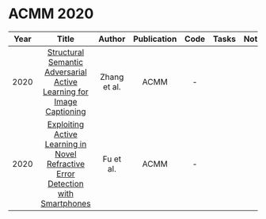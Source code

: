 # ACMM 2020

| Year |                                                       Title                                                       |   Author    | Publication | Code | Tasks | Notes | Datasets| Notions |
|:----:|:-----------------------------------------------------------------------------------------------------------------:|:-----------:|:-----------:|:----:|:----:|:-----:|:-----:|:-----:|
| 2020 |      [Structural Semantic Adversarial Active Learning for Image Captioning](https://dl.acm.org/doi/10.1145/3394171.3413885)       | Zhang et al. |    ACMM     |  -   |      |       |
| 2020 | [Exploiting Active Learning in Novel Refractive Error Detection with Smartphones](https://dl.acm.org/doi/10.1145/3394171.3413748) |  Fu et al.   |    ACMM     |  -   |      |       |
